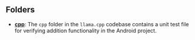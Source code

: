 ## Folders
- **[cpp](llama/cpp.driver.md)**: The `cpp` folder in the `llama.cpp` codebase contains a unit test file for verifying addition functionality in the Android project.

